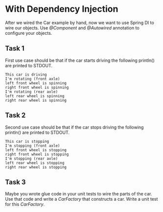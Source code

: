 # With Dependency Injection 

After we wired the Car example by hand, now we want to use Spring DI to wire our objects.
Use _@Component_ and _@Autowired_ annotation to configure your objects.

## Task 1
First use case should be that if the car starts driving the following println() are printed to STDOUT.

```
This car is driving
I'm rotating (front axle)
left front wheel is spinning
right front wheel is spinning  
I'm rotating (rear axle)
left rear wheel is spinning
right rear wheel is spinning
```

## Task 2
Second use case should be that if the car stops driving the following println() are printed to STDOUT.
 
```
This car is stopping
I'm stopping (front axle)
left front wheel is stopping
right front wheel is stopping  
I'm stopping (rear axle)
left rear wheel is stopping
right rear wheel is stopping
```

## Task 3
Maybe you wrote glue code in your unit tests to wire the parts of the car. Use that code and write a 
_CarFactory_ that constructs a car. Write a unit test for this _CarFactory_.

